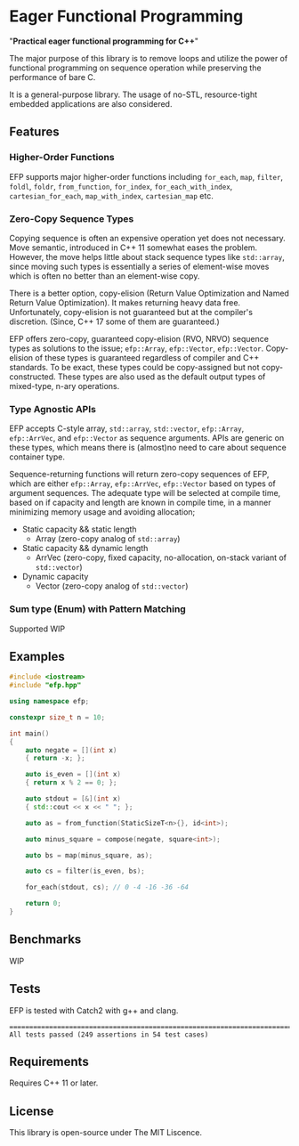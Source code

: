 # Eager Functional Programming

"**Practical eager functional programming for C++**" 

The major purpose of this library is to remove loops and utilize the power of functional programming on sequence operation while preserving the performance of bare C. 

It is a general-purpose library. The usage of no-STL, resource-tight embedded applications are also considered.

## Features
### Higher-Order Functions
EFP supports major higher-order functions including `for_each`, `map`, `filter`, `foldl`, `foldr`, `from_function`, `for_index`, `for_each_with_index`, `cartesian_for_each`, `map_with_index`, `cartesian_map` etc.

### Zero-Copy Sequence Types
Copying sequence is often an expensive operation yet does not necessary. Move semantic, introduced in C++ 11 somewhat eases the problem. However, the move helps little about stack sequence types like `std::array`, since moving such types is essentially a series of element-wise moves which is often no better than an element-wise copy.

There is a better option, copy-elision (Return Value Optimization and Named Return Value Optimization). It makes returning heavy data free. Unfortunately, copy-elision is not guaranteed but at the compiler's discretion. (Since, C++ 17 some of them are guaranteed.)

EFP offers zero-copy, guaranteed copy-elision (RVO, NRVO) sequence types as solutions to the issue; `efp::Array`, `efp::Vector`, `efp::Vector`. Copy-elision of these types is guaranteed regardless of compiler and C++ standards. To be exact, these types could be copy-assigned but not copy-constructed. These types are also used as the default output types of mixed-type, n-ary operations.

### Type Agnostic APIs
EFP accepts C-style array, `std::array`, `std::vector`, `efp::Array`, `efp::ArrVec`, and `efp::Vector` as sequence arguments. APIs are generic on these types, which means there is (almost)no need to care about sequence container type.  

Sequence-returning functions will return zero-copy sequences of EFP, which are either `efp::Array`, `efp::ArrVec`, `efp::Vector` based on types of argument sequences. The adequate type will be selected at compile time, based on if capacity and length are known in compile time, in a manner minimizing memory usage and avoiding allocation;
- Static capacity && static length
  - Array (zero-copy analog of `std::array`)
- Static capacity && dynamic length
  - ArrVec (zero-copy, fixed capacity, no-allocation, on-stack variant of `std::vector`)
- Dynamic capacity
  - Vector (zero-copy analog of `std::vector`)

### Sum type (Enum) with Pattern Matching

Supported
WIP

## Examples
```cpp
#include <iostream>
#include "efp.hpp"

using namespace efp;

constexpr size_t n = 10;

int main()
{
    auto negate = [](int x)
    { return -x; };

    auto is_even = [](int x)
    { return x % 2 == 0; };

    auto stdout = [&](int x)
    { std::cout << x << " "; };

    auto as = from_function(StaticSizeT<n>{}, id<int>);

    auto minus_square = compose(negate, square<int>);

    auto bs = map(minus_square, as);

    auto cs = filter(is_even, bs);

    for_each(stdout, cs); // 0 -4 -16 -36 -64

    return 0;
}
```

## Benchmarks
WIP

## Tests
EFP is tested with Catch2 with g++ and clang.
```
===============================================================================
All tests passed (249 assertions in 54 test cases)
```

## Requirements

Requires C++ 11 or later.

## License

This library is open-source under The MIT Liscence.
